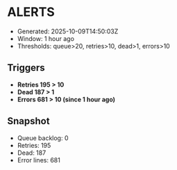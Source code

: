 # ALERTS

- Generated: 2025-10-09T14:50:03Z
- Window: 1 hour ago
- Thresholds: queue>20, retries>10, dead>1, errors>10

## Triggers
- **Retries 195 > 10**
- **Dead 187 > 1**
- **Errors 681 > 10 (since 1 hour ago)**

## Snapshot
- Queue backlog: 0
- Retries: 195
- Dead: 187
- Error lines: 681

